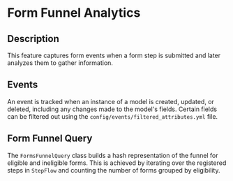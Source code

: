 # Form Funnel Analytics

## Description
This feature captures form events when a form step is submitted and later analyzes them to gather information.

## Events
An event is tracked when an instance of a model is created, updated, or deleted, including any changes made to the model's fields. Certain fields can be filtered out using the `config/events/filtered_attributes.yml` file.

## Form Funnel Query
The `FormsFunnelQuery` class builds a hash representation of the funnel for eligible and ineligible forms. This is achieved by iterating over the registered steps in `StepFlow` and counting the number of forms grouped by eligibility.
